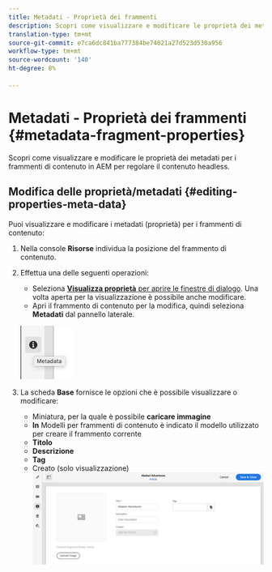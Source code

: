 ```yaml
---
title: Metadati - Proprietà dei frammenti
description: Scopri come visualizzare e modificare le proprietà dei metadati per i frammenti di contenuto in AEM per regolare il contenuto headless.
translation-type: tm+mt
source-git-commit: e7ca6dc841ba777384be74021a27d523d530a956
workflow-type: tm+mt
source-wordcount: '140'
ht-degree: 8%

---
```



# Metadati - Proprietà dei frammenti {#metadata-fragment-properties}

Scopri come visualizzare e modificare le proprietà dei metadati per i frammenti di contenuto in AEM per regolare il contenuto headless.

## Modifica delle proprietà/metadati {#editing-properties-meta-data}

Puoi visualizzare e modificare i metadati (proprietà) per i frammenti di contenuto:

1. Nella console **Risorse** individua la posizione del frammento di contenuto.
2. Effettua una delle seguenti operazioni:

   * Seleziona [**Visualizza proprietà** per aprire le finestre di dialogo](/help/assets/manage-digital-assets.md#editing-properties). Una volta aperta per la visualizzazione è possibile anche modificare.
   * Apri il frammento di contenuto per la modifica, quindi seleziona **Metadati** dal pannello laterale.

   ![Metadati](assets/cfm-metadata-01.png)

3. La scheda **Base** fornisce le opzioni che è possibile visualizzare o modificare:

   * Miniatura, per la quale è possibile **caricare immagine**
   * **In** Modelli per frammenti di contenuto è indicato il modello utilizzato per creare il frammento corrente
   * **Titolo**
   * **Descrizione**
   * **Tag**
   * Creato (solo visualizzazione)
   ![Metadati](assets/cfm-metadata-02.png)
